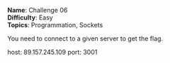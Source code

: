 **Name**: Challenge 06  
**Difficulty**: Easy  
**Topics**: Programmation, Sockets  

You need to connect to a given server to get the flag.

host: 89.157.245.109
port: 3001
